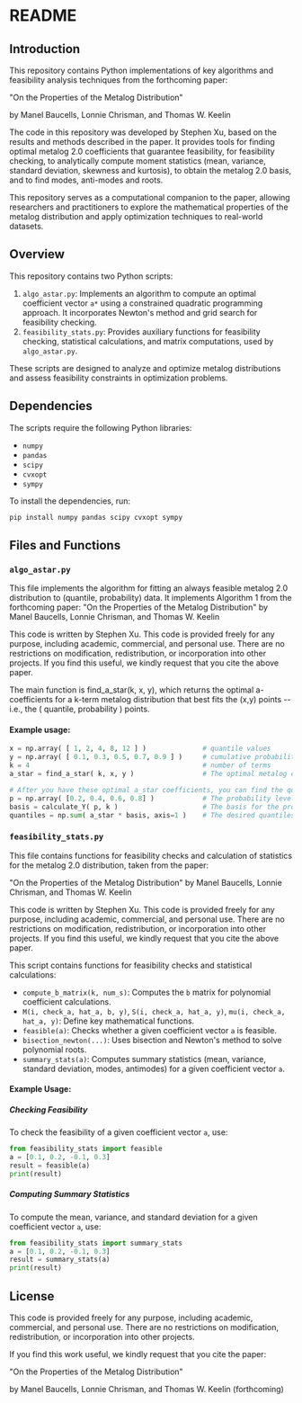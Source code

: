 # README

## Introduction
This repository contains Python implementations of key algorithms and feasibility analysis techniques from the forthcoming paper:

"On the Properties of the Metalog Distribution"

by Manel Baucells, Lonnie Chrisman, and Thomas W. Keelin

The code in this repository was developed by Stephen Xu, based on the results and methods described in the paper. It provides tools for finding optimal metalog 2.0 coefficients that guarantee feasibility, for feasibility checking, to analytically compute moment statistics (mean, variance, standard deviation, skewness and kurtosis), to obtain the metalog 2.0 basis, and to find modes, anti-modes and roots.

This repository serves as a computational companion to the paper, allowing researchers and practitioners to explore the mathematical properties of the metalog distribution and apply optimization techniques to real-world datasets.

## Overview
This repository contains two Python scripts:

1. `algo_astar.py`: Implements an algorithm to compute an optimal coefficient vector `a*` using a constrained quadratic programming approach. It incorporates Newton's method and grid search for feasibility checking.
2. `feasibility_stats.py`: Provides auxiliary functions for feasibility checking, statistical calculations, and matrix computations, used by `algo_astar.py`.

These scripts are designed to analyze and optimize metalog distributions and assess feasibility constraints in optimization problems.

## Dependencies
The scripts require the following Python libraries:
- `numpy`
- `pandas`
- `scipy`
- `cvxopt`
- `sympy`

To install the dependencies, run:
```sh
pip install numpy pandas scipy cvxopt sympy
```

## Files and Functions

### `algo_astar.py`
This file implements the algorithm for fitting an always feasible metalog 2.0 distribution to (quantile, probability) data.
It implements Algorithm 1 from the forthcoming paper:
"On the Properties of the Metalog Distribution" by Manel Baucells, Lonnie Chrisman, and Thomas W. Keelin

This code is written by Stephen Xu. This code is provided freely for any purpose, including academic, commercial, and personal use. There are no restrictions on modification, redistribution, or incorporation into other projects. If you find this useful, we kindly request that you cite the above paper.

The main function is find_a_star(k, x, y), which returns the optimal a-coefficients for a k-term metalog distribution that best fits the (x,y) points -- i.e., the ( quantile, probability ) points.

#### Example usage:
```python
x = np.array( [ 1, 2, 4, 8, 12 ] )              # quantile values
y = np.array( [ 0.1, 0.3, 0.5, 0.7, 0.9 ] )     # cumulative probabilities
k = 4                                           # number of terms
a_star = find_a_star( k, x, y )                 # The optimal metalog coefficients

# After you have these optimal a_star coefficients, you can find the quantile values at arbitrary cumulative probability levels, p, using:
p = np.array( [0.2, 0.4, 0.6, 0.8] )            # The probability levels of interest
basis = calculate_Y( p, k )                     # The basis for the probabilities of interest
quantiles = np.sum( a_star * basis, axis=1 )    # The desired quantiles
```

### `feasibility_stats.py`
This file contains functions for feasibility checks and calculation of statistics for the metalog 2.0 distribution, taken from the paper:

"On the Properties of the Metalog Distribution" by Manel Baucells, Lonnie Chrisman, and Thomas W. Keelin

This code is written by Stephen Xu. This code is provided freely for any purpose, including academic, commercial, and personal use. There are no restrictions on modification, redistribution, or incorporation into other projects. If you find this useful, we kindly request that you cite the above paper.

This script contains functions for feasibility checks and statistical calculations:

- `compute_b_matrix(k, num_s)`: Computes the `b` matrix for polynomial coefficient calculations.
- `M(i, check_a, hat_a, b, y)`, `S(i, check_a, hat_a, y)`, `mu(i, check_a, hat_a, y)`: Define key mathematical functions.
- `feasible(a)`: Checks whether a given coefficient vector `a` is feasible.
- `bisection_newton(...)`: Uses bisection and Newton's method to solve polynomial roots.
- `summary_stats(a)`: Computes summary statistics (mean, variance, standard deviation, modes, antimodes) for a given coefficient vector `a`.

#### Example Usage:
##### Checking Feasibility
To check the feasibility of a given coefficient vector `a`, use:
```python
from feasibility_stats import feasible
a = [0.1, 0.2, -0.1, 0.3]
result = feasible(a)
print(result)
```

##### Computing Summary Statistics
To compute the mean, variance, and standard deviation for a given coefficient vector `a`, use:
```python
from feasibility_stats import summary_stats
a = [0.1, 0.2, -0.1, 0.3]
result = summary_stats(a)
print(result)
```

## License
This code is provided freely for any purpose, including academic, commercial, and personal use. There are no restrictions on modification, redistribution, or incorporation into other projects.

If you find this work useful, we kindly request that you cite the paper:

"On the Properties of the Metalog Distribution"

by Manel Baucells, Lonnie Chrisman, and Thomas W. Keelin (forthcoming)

